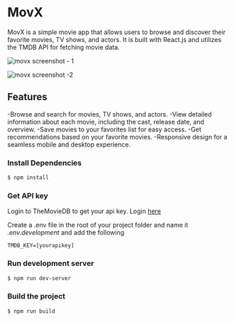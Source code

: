 # MovX

MovX is a simple movie app that allows users to browse and discover their favorite movies, TV shows, and actors. It is built with React.js and utilizes the TMDB API for fetching movie data.

![movx screenshot - 1](https://github.com/yoseflakew25/movx-master/blob/main/screeenshot/screeny-1.jpg)

![movx screenshot -2](https://github.com/yoseflakew25/movx-master/blob/main/screeenshot/screeny-2.jpg)

## Features

-Browse and search for movies, TV shows, and actors.
-View detailed information about each movie, including the cast, release date, and overview.
-Save movies to your favorites list for easy access.
-Get recommendations based on your favorite movies.
-Responsive design for a seamless mobile and desktop experience.

### Install Dependencies

```sh
$ npm install
```

### Get API key

Login to TheMovieDB to get your api key. Login [here](https://www.themoviedb.org/settings/api)

Create a .env file in the root of your project folder and name it _.env.development_
and add the following

```
TMDB_KEY=[yourapikey]
```

### Run development server

```sh
$ npm run dev-server
```

### Build the project

```sh
$ npm run build
```
